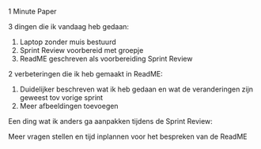 1 Minute Paper

3 dingen die ik vandaag heb gedaan:

1. Laptop zonder muis bestuurd
2. Sprint Review voorbereid met groepje
3. ReadME geschreven als voorbereiding Sprint Review


2 verbeteringen die ik heb gemaakt in ReadME:

1. Duidelijker beschreven wat ik heb gedaan en wat de veranderingen zijn geweest tov vorige sprint
2. Meer afbeeldingen toevoegen

Een ding wat ik anders ga aanpakken tijdens de Sprint Review: 

Meer vragen stellen en tijd inplannen voor het bespreken van de ReadME